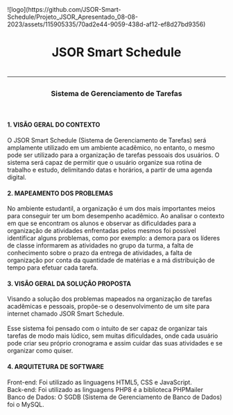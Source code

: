 <div align="center">
  
</div>
![logo](https://github.com/JSOR-Smart-Schedule/Projeto_JSOR_Apresentado_08-08-2023/assets/115905335/70ad2e44-9059-438d-af12-ef8d27bd9356)
<h1 align="center">JSOR Smart Schedule<h1><hr>
<h3 align="center">Sistema de Gerenciamento de Tarefas</h3>
<br> 
<h4>1. VISÃO GERAL DO CONTEXTO</h4>
  O JSOR Smart Schedule (Sistema de Gerenciamento de Tarefas) será amplamente
utilizado em um ambiente acadêmico, no entanto, o mesmo pode ser utilizado para a
organização de tarefas pessoais dos usuários. O sistema será capaz de permitir que o usuário
organize sua rotina de trabalho e estudo, delimitando datas e horários, a partir de uma agenda
digital.
<h4>2. MAPEAMENTO DOS PROBLEMAS</h4>
  No ambiente estudantil, a organização é um dos mais importantes meios para
conseguir ter um bom desempenho acadêmico. Ao analisar o contexto em que se encontram
os alunos e observar as dificuldades para a organização de atividades enfrentadas pelos
mesmos foi possível identificar alguns problemas, como por exemplo: a demora para os
líderes de classe informarem as atividades no grupo da turma, a falta de conhecimento sobre o
prazo da entrega de atividades, a falta de organização por conta da quantidade de matérias e a
má distribuição de tempo para efetuar cada tarefa.
<h4>3. VISÃO GERAL DA SOLUÇÃO PROPOSTA</h4>
  Visando a solução dos problemas mapeados na organização de tarefas acadêmicas e
pessoais, propõe-se o desenvolvimento de um site para internet chamado JSOR Smart
Schedule. <br> <br>
  Esse sistema foi pensado com o intuito de ser capaz de organizar tais tarefas de modo
mais lúdico, sem muitas dificuldades, onde cada usuário pode criar seu próprio cronograma e
assim cuidar das suas atividades e se organizar como quiser.
<h4>4. ARQUITETURA DE SOFTWARE</h4>
  Front-end: Foi utilizado as linguagens HTML5, CSS e JavaScript.<br>
  Back-end: Foi utilizado as linguagens PHP8 é a biblioteca PHPMailer <br>
  Banco de Dados: O SGDB (Sistema de Gerenciamento de Banco de Dados) foi o MySQL.


